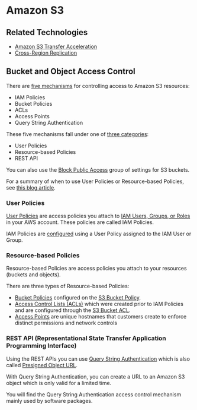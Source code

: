 # Amazon S3

## Related Technologies

* [Amazon S3 Transfer Acceleration](https://docs.aws.amazon.com/AmazonS3/latest/dev/transfer-acceleration.html)
* [Cross-Region Replication](https://docs.aws.amazon.com/AmazonS3/latest/dev/crr.html)

## Bucket and Object Access Control

There are [five mechanisms](https://aws.amazon.com/s3/faqs/) for controlling access to Amazon S3 resources:

* IAM Policies
* Bucket Policies
* ACLs
* Access Points
* Query String Authentication

These five mechanisms fall under one of [three categories](https://docs.aws.amazon.com/AmazonS3/latest/dev/s3-access-control.html):

* User Policies
* Resource-based Policies
* REST API

You can also use the [Block Public Access](https://docs.aws.amazon.com/AmazonS3/latest/dev/access-control-block-public-access.html) group of settings for S3 buckets.

For a summary of when to use User Policies or Resource-based Policies, see [this blog article](https://aws.amazon.com/blogs/security/iam-policies-and-bucket-policies-and-acls-oh-my-controlling-access-to-s3-resources/).

### User Policies

[User Policies](https://docs.aws.amazon.com/AmazonS3/latest/dev/example-policies-s3.html) are access policies you attach to [IAM Users, Groups, or Roles](https://docs.aws.amazon.com/IAM/latest/UserGuide/id.html) in your AWS account. These policies are called IAM Policies.

IAM Policies are [configured](https://docs.aws.amazon.com/IAM/latest/UserGuide/access_policies_create.html) using a User Policy assigned to the IAM User or Group.

### Resource-based Policies

Resource-based Policies are access policies you attach to your resources (buckets and objects).

There are three types of Resource-based Policies:

* [Bucket Policies](https://docs.aws.amazon.com/AmazonS3/latest/dev/example-bucket-policies.html) configured on the [S3 Bucket Policy](https://docs.aws.amazon.com/AmazonS3/latest/user-guide/add-bucket-policy.html).
* [Access Control Lists (ACLs)](https://docs.aws.amazon.com/AmazonS3/latest/dev/acl-overview.html) which were created prior to IAM Policies and are configured through the [S3 Bucket ACL](https://docs.aws.amazon.com/AmazonS3/latest/user-guide/set-bucket-permissions.html).
* [Access Points](https://aws.amazon.com/s3/features/access-points/) are unique hostnames that customers create to enforce distinct permissions and network controls

### REST API (Representational State Transfer Application Programming Interface)

Using the REST APIs you can use [Query String Authentication](https://docs.aws.amazon.com/AmazonS3/latest/API/sigv4-query-string-auth.html) which is also called [Presigned Object URL](https://docs.aws.amazon.com/AmazonS3/latest/dev/ShareObjectPreSignedURL.html).

With Query String Authentication, you can create a URL to an Amazon S3 object which is only valid for a limited time.

You will find the Query String Authentication access control mechanism mainly used by software packages.


